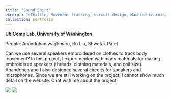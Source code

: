 ```yaml
---
title: "Sound Shirt"
excerpt: "eTextile, Movement tracking, circuit design, Machine Learning <br/> <img src='/images/SoundShirtFront.png' width="200" height="200">"
collection: portfolio
---
```


**UbiComp Lab, University of Washington**

People: Anandghan waghmare, Bo Liu, Shwetak Patel 

Can we use several speakers embroidered on clothes to track body movement? In this project, I experimented with many materials for making embroidered speakers (threads, clothing materials, and coil size). Anandghan and I also designed several circuits for speakers and microphones. Since we are still working on the project, I cannot show much detail on the website. Chat with me about the project!
<!-- <img src='/images/Speaker_1.jpg' width="200" height="200"><img src='/images/Speaker_2.jpg' width="200" height="200"> -->
![](http://boliu97.github.io/images/Speaker_1.png.png)
![](http://boliu97.github.io/images/Speaker_2.png.png)


